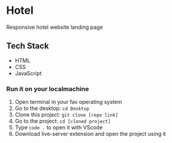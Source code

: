 # Hotel

Responsive hotel website landing page

## Tech Stack

* HTML
* CSS
* JavaScript

### Run it on your localmachine

1) Open terminal in your fav operating system
2) Go to the desktop: `cd Desktop`
3) Clone this project: `git clone [repo link]`
4) Go to the project: `cd [cloned project]`
5) Type `code .` to open it with VScode
6) Download live-server extension and open the project using it
